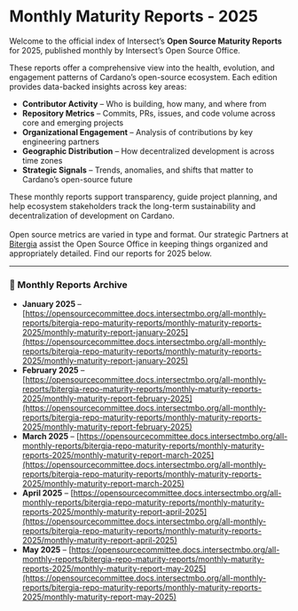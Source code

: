 # Monthly Maturity Reports - 2025

Welcome to the official index of Intersect’s **Open Source Maturity Reports** for 2025, published monthly by Intersect’s Open Source Office.&#x20;

These reports offer a comprehensive view into the health, evolution, and engagement patterns of Cardano’s open-source ecosystem. Each edition provides data-backed insights across key areas:

* **Contributor Activity** – Who is building, how many, and where from
* **Repository Metrics** – Commits, PRs, issues, and code volume across core and emerging projects
* **Organizational Engagement** – Analysis of contributions by key engineering partners
* **Geographic Distribution** – How decentralized development is across time zones
* **Strategic Signals** – Trends, anomalies, and shifts that matter to Cardano’s open-source future

These monthly reports support transparency, guide project planning, and help ecosystem stakeholders track the long-term sustainability and decentralization of development on Cardano.\
\
Open source metrics are varied in type and format. Our strategic Partners at [Bitergia](https://bitergia.com/) assist the Open Source Office in keeping things organized and appropriately detailed. Find our reports for 2025 below.&#x20;

***

### 📅 Monthly Reports Archive

* **January 2025** – [https://opensourcecommittee.docs.intersectmbo.org/all-monthly-reports/bitergia-repo-maturity-reports/monthly-maturity-reports-2025/monthly-maturity-report-january-2025](https://opensourcecommittee.docs.intersectmbo.org/all-monthly-reports/bitergia-repo-maturity-reports/monthly-maturity-reports-2025/monthly-maturity-report-january-2025)
* **February 2025** – [https://opensourcecommittee.docs.intersectmbo.org/all-monthly-reports/bitergia-repo-maturity-reports/monthly-maturity-reports-2025/monthly-maturity-report-february-2025](https://opensourcecommittee.docs.intersectmbo.org/all-monthly-reports/bitergia-repo-maturity-reports/monthly-maturity-reports-2025/monthly-maturity-report-february-2025)
* **March 2025** – [https://opensourcecommittee.docs.intersectmbo.org/all-monthly-reports/bitergia-repo-maturity-reports/monthly-maturity-reports-2025/monthly-maturity-report-march-2025](https://opensourcecommittee.docs.intersectmbo.org/all-monthly-reports/bitergia-repo-maturity-reports/monthly-maturity-reports-2025/monthly-maturity-report-march-2025)
* **April 2025** – [https://opensourcecommittee.docs.intersectmbo.org/all-monthly-reports/bitergia-repo-maturity-reports/monthly-maturity-reports-2025/monthly-maturity-report-april-2025](https://opensourcecommittee.docs.intersectmbo.org/all-monthly-reports/bitergia-repo-maturity-reports/monthly-maturity-reports-2025/monthly-maturity-report-april-2025)
* **May 2025** – [https://opensourcecommittee.docs.intersectmbo.org/all-monthly-reports/bitergia-repo-maturity-reports/monthly-maturity-reports-2025/monthly-maturity-report-may-2025](https://opensourcecommittee.docs.intersectmbo.org/all-monthly-reports/bitergia-repo-maturity-reports/monthly-maturity-reports-2025/monthly-maturity-report-may-2025)

